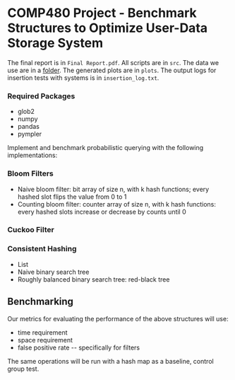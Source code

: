 # COMP480 Project - Benchmark Structures to Optimize User-Data Storage System

The final report is in `Final Report.pdf`. All scripts are in `src`. The data we use are in a [folder](https://drive.google.com/drive/folders/1QlqHM1dzgo4tfRY_ejGUDBZQyGWy885z?usp=sharing). The generated plots are in `plots`. The output logs for insertion tests with systems is in `insertion_log.txt`.

### Required Packages
- glob2
- numpy
- pandas
- pympler

Implement and benchmark probabilistic querying with the following implementations:

### Bloom Filters
- Naive bloom filter: bit array of size n, with k hash functions; every hashed slot flips the value from 0 to 1
- Counting bloom filter: counter array of size n, with k hash functions: every hashed slots increase or decrease by counts until 0

### Cuckoo Filter

### Consistent Hashing
- List
- Naive binary search tree
- Roughly balanced binary search tree: red-black tree


## Benchmarking

Our metrics for evaluating the performance of the above structures will use:
- time requirement
- space requirement
- false positive rate -- specifically for filters

The same operations will be run with a hash map as a baseline, control group test.
